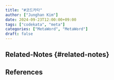 ```yaml
---
title: "#코드카타"
author: ["Junghan Kim"]
date: 2024-09-23T12:00:00+09:00
tags: ["codekata", "meta"]
categories: ["MetaWord", "MetaWord"]
draft: false
---
```


<!--more-->


## Related-Notes {#related-notes}

## References

<style>.csl-entry{text-indent: -1.5em; margin-left: 1.5em;}</style><div class="csl-bib-body">
</div>
